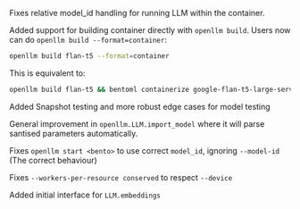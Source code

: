 Fixes relative model_id handling for running LLM within the container.

Added support for building container directly with `openllm build`. Users now
can do `openllm build --format=container`:

```bash
openllm build flan-t5 --format=container
```

This is equivalent to:

```bash
openllm build flan-t5 && bentoml containerize google-flan-t5-large-service
```

Added Snapshot testing and more robust edge cases for model testing

General improvement in `openllm.LLM.import_model` where it will parse santised
parameters automatically.

Fixes `openllm start <bento>` to use correct `model_id`, ignoring `--model-id`
(The correct behaviour)

Fixes `--workers-per-resource conserved` to respect `--device`

Added initial interface for `LLM.embeddings`
